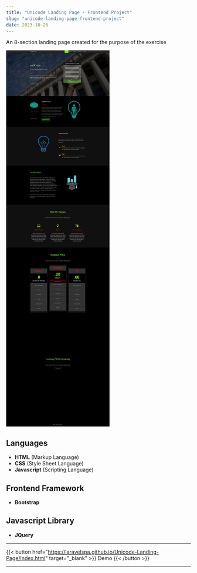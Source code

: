 ```yaml
---
title: "Unicode Landing Page - Frontend Project"
slug: "unicode-landing-page-frontend-project"
date: 2023-10-26
---
```

An 8-section landing page created for the purpose of the exercise

![Unicode Landing Page](/img/portfolio/unicode-landing-page/full-page.jpeg "unicode Landing Page")

## Languages
- **HTML** (Markup Language)
- **CSS** (Style Sheet Language)
- **Javascript** (Scripting Language)

## Frontend Framework
- **Bootstrap**

## Javascript Library
- **JQuery**

---
{{< button href="https://laravelspa.github.io/Unicode-Landing-Page/index.html" target="_blank" >}}
Demo
{{< /button >}}

---